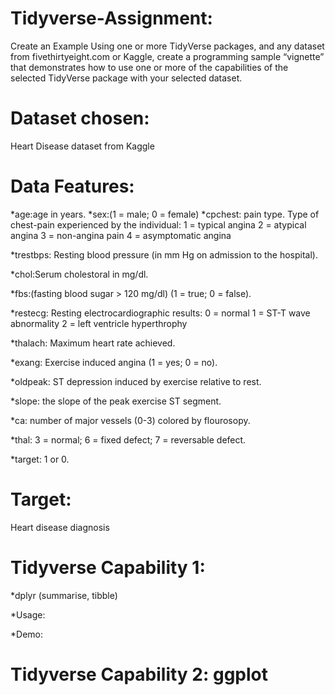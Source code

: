 # Tidyverse-Assignment:
Create an Example Using one or more TidyVerse packages, and any dataset from fivethirtyeight.com or Kaggle, create a programming sample “vignette” that demonstrates how to use one or more of the capabilities of the selected TidyVerse package with your selected dataset.

# Dataset chosen:

Heart Disease dataset from Kaggle

# Data Features:

*age:age in years.
*sex:(1 = male; 0 = female)
*cpchest: pain type. Type of chest-pain experienced by the individual:
1 = typical angina
2 = atypical angina
3 = non-angina pain
4 = asymptomatic angina

*trestbps: Resting blood pressure (in mm Hg on admission to the hospital).

*chol:Serum cholestoral in mg/dl.

*fbs:(fasting blood sugar > 120 mg/dl) (1 = true; 0 = false).

*restecg: Resting electrocardiographic results:
0 = normal
1 = ST-T wave abnormality
2 = left ventricle hyperthrophy

*thalach: Maximum heart rate achieved.

*exang: Exercise induced angina (1 = yes; 0 = no).

*oldpeak: ST depression induced by exercise relative to rest.

*slope: the slope of the peak exercise ST segment.

*ca: number of major vessels (0-3) colored by flourosopy.

*thal: 3 = normal; 6 = fixed defect; 7 = reversable defect.

*target: 1 or 0.


# Target:

Heart disease diagnosis

# Tidyverse Capability 1: 

*dplyr (summarise, tibble)

*Usage:

*Demo:

# Tidyverse Capability 2: ggplot
